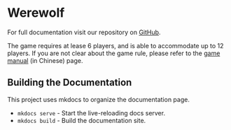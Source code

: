 # Werewolf

For full documentation visit our repository on [GitHub](https://github.com/HuangFuSL/Werewolf).

The game requires at lease 6 players, and is able to accommodate up to 12 players. If you are not clear about the game rule, please refer to the [game manual](gamerule.md) (in Chinese) page.

## Building the Documentation

This project uses mkdocs to organize the documentation page.

* `mkdocs serve` - Start the live-reloading docs server.
* `mkdocs build` - Build the documentation site.
